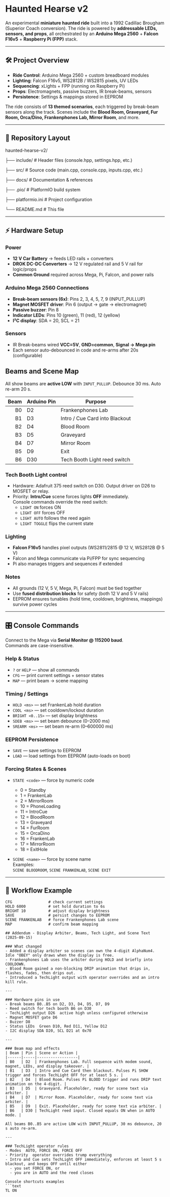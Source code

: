 # Haunted Hearse v2

An experimental **miniature haunted ride** built into a 1992 Cadillac Brougham (Superior Coach conversion). 
The ride is powered by **addressable LEDs, sensors, and props**, all orchestrated by an **Arduino Mega 2560** + **Falcon F16v5** + **Raspberry Pi (FPP)** stack.

---

## 🛠 Project Overview

- **Ride Control**: Arduino Mega 2560 + custom breadboard modules 
- **Lighting**: Falcon F16v5, WS2812B / WS2815 pixels, UV LEDs 
- **Sequencing**: xLights + FPP (running on Raspberry Pi) 
- **Props**: Electromagnets, passive buzzers, IR break-beams, sensors 
- **Persistence**: Settings & mappings stored in EEPROM 

The ride consists of **13 themed scenarios**, each triggered by break-beam sensors along the track. 
Scenes include the **Blood Room, Graveyard, Fur Room, Orca/Dino, Frankenphones Lab, Mirror Room**, and more.

---

## 📂 Repository Layout

haunted-hearse-v2/

├── include/       # Header files (console.hpp, settings.hpp, etc.)

├── src/           # Source code (main.cpp, console.cpp, inputs.cpp, etc.)

├── docs/          # Documentation & references

├── .pio/          # PlatformIO build system

├── platformio.ini # Project configuration

└── README.md      # This file


---

## ⚡ Hardware Setup

### Power
- **12 V Car Battery** → feeds LED rails + converters  
- **DROK DC-DC Converters** → 12 V regulated rail and 5 V rail for logic/props  
- **Common Ground** required across Mega, Pi, Falcon, and power rails  

### Arduino Mega 2560 Connections
- **Break-beam sensors (6x)**: Pins 2, 3, 4, 5, 7, 9 (INPUT_PULLUP)  
- **Magnet MOSFET driver**: Pin 6 (output → gate → electromagnet)  
- **Passive buzzer**: Pin 8  
- **Indicator LEDs**: Pins 10 (green), 11 (red), 12 (yellow)  
- **I²C display**: SDA = 20, SCL = 21  

### Sensors
- IR Break-beams wired **VCC=5V**, **GND=common**, **Signal → Mega pin**  
- Each sensor auto-debounced in code and re-arms after 20s (configurable)
## Beams and Scene Map

All show beams are **active LOW** with `INPUT_PULLUP`. Debounce 30 ms. Auto re-arm 20 s.

| Beam | Arduino Pin | Purpose                        |
|-----:|-------------|--------------------------------|
| B0   | D2          | Frankenphones Lab              |
| B1   | D3          | Intro / Cue Card into Blackout |
| B2   | D4          | Blood Room                     |
| B3   | D5          | Graveyard                      |
| B4   | D7          | Mirror Room                    |
| B5   | D9          | Exit                           |
| B6   | D30         | Tech Booth Light reed switch   |

### Tech Booth Light control

- Hardware: Adafruit 375 reed switch on D30. Output driver on D26 to MOSFET or relay.
- Priority: **Intro/Cue** scene forces lights **OFF** immediately.  
  Console commands override the reed switch:  
  - `LIGHT ON` forces ON  
  - `LIGHT OFF` forces OFF  
  - `LIGHT AUTO` follows the reed again  
  - `LIGHT TOGGLE` flips the current state

### Lighting
- **Falcon F16v5** handles pixel outputs (WS2811/2815 @ 12 V, WS2812B @ 5 V)  
- Falcon and Mega communicate via Pi/FPP for sync sequencing  
- Pi also manages triggers and sequences if extended  

### Notes
- All grounds (12 V, 5 V, Mega, Pi, Falcon) must be tied together  
- Use **fused distribution blocks** for safety (both 12 V and 5 V rails)  
- EEPROM ensures tunables (hold time, cooldown, brightness, mappings) survive power cycles

---

## 🎛 Console Commands

Connect to the Mega via **Serial Monitor @ 115200 baud**.  
Commands are case-insensitive.

### Help & Status
- `?` or `HELP` — show all commands  
- `CFG` — print current settings + sensor states  
- `MAP` — print beam → scene mapping  

### Timing / Settings
- `HOLD <ms>` — set FrankenLab hold duration  
- `COOL <ms>` — set cooldown/lockout duration  
- `BRIGHT <0..15>` — set display brightness  
- `SDEB <ms>` — set beam debounce (0–2000 ms)  
- `SREARM <ms>` — set beam re-arm (0–600000 ms)  

### EEPROM Persistence
- `SAVE` — save settings to EEPROM  
- `LOAD` — load settings from EEPROM (auto-loads on boot)  

### Forcing States & Scenes
- `STATE <code>` — force by numeric code  
  - 0 = Standby  
  - 1 = FrankenLab  
  - 2 = MirrorRoom  
  - 10 = PhoneLoading  
  - 11 = IntroCue  
  - 12 = BloodRoom  
  - 13 = Graveyard  
  - 14 = FurRoom  
  - 15 = OrcaDino  
  - 16 = FrankenLab  
  - 17 = MirrorRoom  
  - 18 = ExitHole  

- `SCENE <name>` — force by scene name  
  Examples:  
  `SCENE BLOODROOM`, `SCENE FRANKENLAB`, `SCENE EXIT`

---

## 🧪 Workflow Example

```text
CFG                # check current settings
HOLD 6000          # set hold duration to 6s
BRIGHT 10          # adjust display brightness
SAVE               # persist changes to EEPROM
SCENE FRANKENLAB   # force Frankenphones Lab scene
MAP                # confirm beam mapping

## Addendum - Display Arbiter, Beams, Tech Light, and Scene Text (2025-09-15)

### What changed
- Added a display arbiter so scenes can own the 4-digit AlphaNum4. Idle "OBEY" only draws when the display is free.
- Frankenphones Lab uses the arbiter during HOLD and briefly into COOLDOWN.
- Blood Room gained a non-blocking DRIP animation that drips in, flashes, fades, then drips out.
- Introduced a TechLight output with operator overrides and an intro kill rule.

---

### Hardware pins in use
- Break beams B0..B5 on D2, D3, D4, D5, D7, D9
- Reed switch for tech booth B6 on D30
- TechLight output D26  active high unless configured otherwise
- Magnet MOSFET gate D6
- Buzzer D8
- Status LEDs  Green D10, Red D11, Yellow D12
- I2C display SDA D20, SCL D21 at 0x70

---

### Beam map and effects
| Beam | Pin | Scene or Action |
|------|-----|------------------|
| B0   | D2  | Frankenphones Lab. Full sequence with modem sound, magnet, LEDs, and display takeover. |
| B1   | D3  | Intro and Cue Card then blackout. Pulses Pi SHOW trigger and forces TechLight OFF for at least 5 s. |
| B2   | D4  | Blood Room. Pulses Pi BLOOD trigger and runs DRIP text animation on the 4-digit. |
| B3   | D5  | Graveyard. Placeholder, ready for scene text via arbiter. |
| B4   | D7  | Mirror Room. Placeholder, ready for scene text via arbiter. |
| B5   | D9  | Exit. Placeholder, ready for scene text via arbiter. |
| B6   | D30 | TechLight reed input. Closed equals ON when in AUTO mode. |

All beams B0..B5 are active LOW with INPUT_PULLUP, 30 ms debounce, 20 s auto re-arm.

---

### TechLight operator rules
- Modes  AUTO, FORCE ON, FORCE OFF
- Priority  operator overrides trump everything
- Intro and Cue sets TechLight OFF immediately, enforces at least 5 s blackout, and keeps OFF until either
  - you set FORCE ON, or
  - you are in AUTO and the reed closes

Console shortcuts examples
```text
TL ON